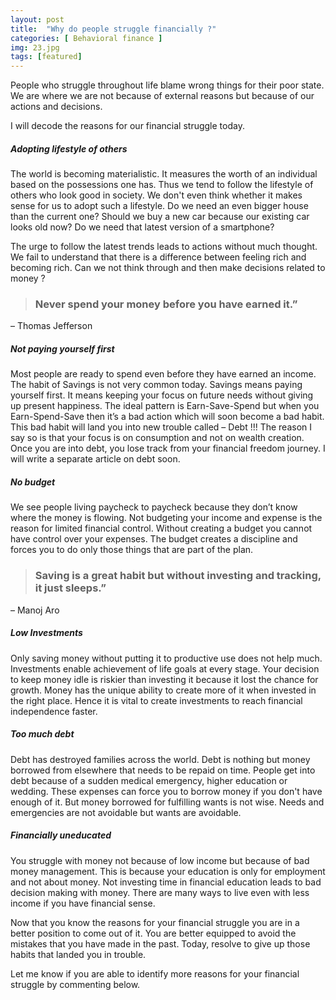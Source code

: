 ```yaml
---
layout: post
title:  "Why do people struggle financially ?"
categories: [ Behavioral finance ]
img: 23.jpg
tags: [featured]
---
```


People who struggle throughout life blame wrong things for their poor state. We are where we are not because of external reasons but because of our actions and decisions.

I will decode the reasons for our financial struggle today.

<h5>Adopting lifestyle of others</h5>
The world is becoming materialistic. It measures the worth of an individual based on the possessions one has. Thus we tend to follow the lifestyle of others who look good in society. We don't even think whether it makes sense for us to adopt such a lifestyle. Do we need an even bigger house than the current one? Should we buy a new car because our existing car looks old now? Do we need that latest version of a smartphone?

The urge to follow the latest trends leads to actions without much thought. We fail to understand that there is a difference between feeling rich and becoming rich. Can we not think through and then make decisions related to money ?

> ### Never spend your money before you have earned it.”
– Thomas Jefferson

<h5>Not paying yourself first</h5>
Most people are ready to spend even before they have earned an income. The habit of Savings is not very common today. Savings means paying yourself first. It means keeping your focus on future needs without giving up present happiness. The ideal pattern is Earn-Save-Spend but when you Earn-Spend-Save then it’s a bad action which will soon become a bad habit. This bad habit will land you into new trouble called – Debt !!! The reason I say so is that your focus is on consumption and not on wealth creation. Once you are into debt, you lose track from your financial freedom journey. I will write a separate article on debt soon.

<h5>No budget</h5>
We see people living paycheck to paycheck because they don’t know where the money is flowing. Not budgeting your income and expense is the reason for limited financial control. Without creating a budget you cannot have control over your expenses. The budget creates a discipline and forces you to do only those things that are part of the plan.

> ### Saving is a great habit but without investing and tracking, it just sleeps.”
– Manoj Aro

<h5>Low Investments</h5>
Only saving money without putting it to productive use does not help much. Investments enable achievement of life goals at every stage. Your decision to keep money idle is riskier than investing it because it lost the chance for growth. Money has the unique ability to create more of it when invested in the right place. Hence it is vital to create investments to reach financial independence faster.

<h5>Too much debt</h5>
Debt has destroyed families across the world. Debt is nothing but money borrowed from elsewhere that needs to be repaid on time. People get into debt because of a sudden medical emergency, higher education or wedding. These expenses can force you to borrow money if you don't have enough of it. But money borrowed for fulfilling wants is not wise. Needs and emergencies are not avoidable but wants are avoidable.

<h5>Financially uneducated</h5>
You struggle with money not because of low income but because of bad money management. This is because your education is only for employment and not about money. Not investing time in financial education leads to bad decision making with money. There are many ways to live even with less income if you have financial sense.

Now that you know the reasons for your financial struggle you are in a better position to come out of it. You are better equipped to avoid the mistakes that you have made in the past. Today, resolve to give up those habits that landed you in trouble.

Let me know if you are able to identify more reasons for your financial struggle by commenting below.  
